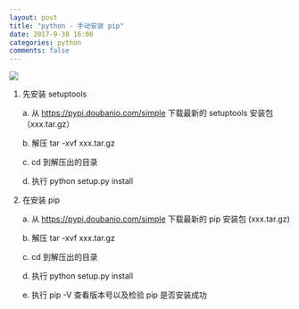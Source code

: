 ```yaml
---
layout: post
title: "python - 手动安装 pip"
date: 2017-9-30 16:06
categories: python
comments: false
---
```


![](https://timgsa.baidu.com/timg?image&quality=80&size=b9999_10000&sec=1506768797619&di=864f4b0a9cfe6dcb9d06d66fa3ff2631&imgtype=0&src=http%3A%2F%2Fc.hiphotos.baidu.com%2Fimage%2Fpic%2Fitem%2Fc9fcc3cec3fdfc03e8419f78dd3f8794a4c22630.jpg)

1. 先安装 setuptools

   a. 从 https://pypi.doubanio.com/simple 下载最新的 setuptools 安装包（xxx.tar.gz）
   
   b. 解压 tar -xvf xxx.tar.gz
   
   c. cd 到解压出的目录
   
   d. 执行 python setup.py install

2. 在安装 pip

   a. 从 https://pypi.doubanio.com/simple 下载最新的 pip 安装包 (xxx.tar.gz)
   
   b. 解压 tar -xvf xxx.tar.gz
   
   c. cd 到解压出的目录
   
   d. 执行 python setup.py install
   
   e. 执行 pip -V 查看版本号以及检验 pip 是否安装成功
